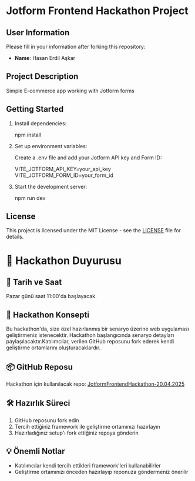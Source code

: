 # Jotform Frontend Hackathon Project

## User Information

Please fill in your information after forking this repository:

- **Name**: Hasan Erdil Aşkar

## Project Description

Simple E-commerce app working with Jotform forms

## Getting Started

1. Install dependencies:

   npm install

2. Set up environment variables:

   Create a .env file and add your Jotform API key and Form ID:

   VITE_JOTFORM_API_KEY=your_api_key
   VITE_JOTFORM_FORM_ID=your_form_id

3. Start the development server:

   npm run dev

## License

This project is licensed under the MIT License - see the [LICENSE](LICENSE) file for details.

# 🚀 Hackathon Duyurusu

## 📅 Tarih ve Saat

Pazar günü saat 11:00'da başlayacak.

## 🎯 Hackathon Konsepti

Bu hackathon'da, size özel hazırlanmış bir senaryo üzerine web uygulaması geliştirmeniz istenecektir. Hackathon başlangıcında senaryo detayları paylaşılacaktır.Katılımcılar, verilen GitHub reposunu fork ederek kendi geliştirme ortamlarını oluşturacaklardır.

## 📦 GitHub Reposu

Hackathon için kullanılacak repo: [JotformFrontendHackathon-20.04.2025](https://github.com/erayaydinJF/JotformFrontendHackathon-20.04.2025)

## 🛠️ Hazırlık Süreci

1. GitHub reposunu fork edin
2. Tercih ettiğiniz framework ile geliştirme ortamınızı hazırlayın
3. Hazırladığınız setup'ı fork ettiğiniz repoya gönderin

## 💡 Önemli Notlar

- Katılımcılar kendi tercih ettikleri framework'leri kullanabilirler
- Geliştirme ortamınızı önceden hazırlayıp reponuza göndermeniz önerilir
